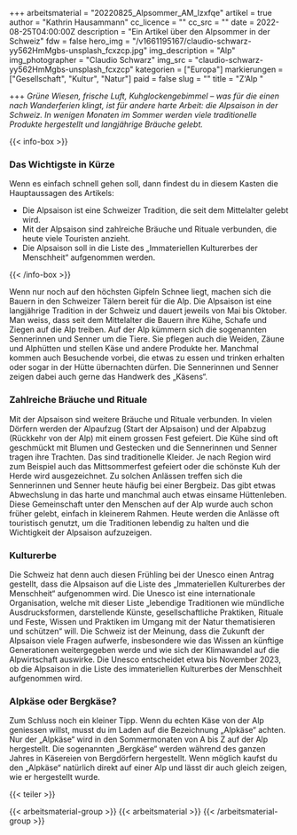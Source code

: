 +++
arbeitsmaterial = "20220825_Alpsommer_AM_lzxfqe"
artikel = true
author = "Kathrin Hausammann"
cc_licence = ""
cc_src = ""
date = 2022-08-25T04:00:00Z
description = "Ein Artikel über den Alpsommer in der Schweiz"
fdw = false
hero_img = "/v1661195167/claudio-schwarz-yy562HmMgbs-unsplash_fcxzcp.jpg"
img_description = "Alp"
img_photographer = "Claudio Schwarz"
img_src = "claudio-schwarz-yy562HmMgbs-unsplash_fcxzcp"
kategorien = ["Europa"]
markierungen = ["Gesellschaft", "Kultur", "Natur"]
paid = false
slug = ""
title = "Z‘Alp "

+++
_Grüne Wiesen, frische Luft, Kuhglockengebimmel – was für die einen nach Wanderferien klingt, ist für andere harte Arbeit: die Alpsaison in der Schweiz. In wenigen Monaten im Sommer werden viele traditionelle Produkte hergestellt und langjährige Bräuche gelebt._

{{< info-box >}} <h3>Das Wichtigste in Kürze</h3>

<p>Wenn es einfach schnell gehen soll, dann findest du in diesem Kasten die Hauptaussagen des Artikels:</p>

<ul>

<li>Die Alpsaison ist eine Schweizer Tradition, die seit dem Mittelalter gelebt wird.</li>

<li>Mit der Alpsaison sind zahlreiche Bräuche und Rituale verbunden, die heute viele Touristen anzieht.</li>

<li>Die Alpsaison soll in die Liste des „Immateriellen Kulturerbes der Menschheit“ aufgenommen werden.</li>

</ul> {{< /info-box >}}

Wenn nur noch auf den höchsten Gipfeln Schnee liegt, machen sich die Bauern in den Schweizer Tälern bereit für die Alp. Die Alpsaison ist eine langjährige Tradition in der Schweiz und dauert jeweils von Mai bis Oktober. Man weiss, dass seit dem Mittelalter die Bauern ihre Kühe, Schafe und Ziegen auf die Alp treiben. Auf der Alp kümmern sich die sogenannten Sennerinnen und Senner um die Tiere. Sie pflegen auch die Weiden, Zäune und Alphütten und stellen Käse und andere Produkte her. Manchmal kommen auch Besuchende vorbei, die etwas zu essen und trinken erhalten oder sogar in der Hütte übernachten dürfen. Die Sennerinnen und Senner zeigen dabei auch gerne das Handwerk des „Käsens“.

### Zahlreiche Bräuche und Rituale

Mit der Alpsaison sind weitere Bräuche und Rituale verbunden. In vielen Dörfern werden der Alpaufzug (Start der Alpsaison) und der Alpabzug (Rückkehr von der Alp) mit einem grossen Fest gefeiert. Die Kühe sind oft geschmückt mit Blumen und Gestecken und die Sennerinnen und Senner tragen ihre Trachten. Das sind traditionelle Kleider. Je nach Region wird zum Beispiel auch das Mittsommerfest gefeiert oder die schönste Kuh der Herde wird ausgezeichnet. Zu solchen Anlässen treffen sich die Sennerinnen und Senner heute häufig bei einer Bergbeiz. Das gibt etwas Abwechslung in das harte und manchmal auch etwas einsame Hüttenleben. Diese Gemeinschaft unter den Menschen auf der Alp wurde auch schon früher gelebt, einfach in kleinerem Rahmen. Heute werden die Anlässe oft touristisch genutzt, um die Traditionen lebendig zu halten und die Wichtigkeit der Alpsaison aufzuzeigen.

### Kulturerbe

Die Schweiz hat denn auch diesen Frühling bei der Unesco einen Antrag gestellt, dass die Alpsaison auf die Liste des „Immateriellen Kulturerbes der Menschheit“ aufgenommen wird. Die Unesco ist eine internationale Organisation, welche mit dieser Liste „lebendige Traditionen wie mündliche Ausdrucksformen, darstellende Künste, gesellschaftliche Praktiken, Rituale und Feste, Wissen und Praktiken im Umgang mit der Natur thematisieren und schützen“ will. Die Schweiz ist der Meinung, dass die Zukunft der Alpsaison viele Fragen aufwerfe, insbesondere wie das Wissen an künftige Generationen weitergegeben werde und wie sich der Klimawandel auf die Alpwirtschaft auswirke. Die Unesco entscheidet etwa bis November 2023, ob die Alpsaison in die Liste des immateriellen Kulturerbes der Menschheit aufgenommen wird.

### Alpkäse oder Bergkäse?

Zum Schluss noch ein kleiner Tipp. Wenn du echten Käse von der Alp geniessen willst, musst du im Laden auf die Bezeichnung „Alpkäse“ achten. Nur der „Alpkäse“ wird in den Sommermonaten von A bis Z auf der Alp hergestellt. Die sogenannten „Bergkäse“ werden während des ganzen Jahres in Käsereien von Bergdörfern hergestellt. Wenn möglich kaufst du den „Alpkäse“ natürlich direkt auf einer Alp und lässt dir auch gleich zeigen, wie er hergestellt wurde.

{{< teiler >}}

{{< arbeitsmaterial-group >}} {{< arbeitsmaterial >}} {{< /arbeitsmaterial-group >}}